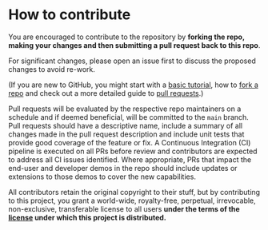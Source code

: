 # How to contribute

You are encouraged to contribute to the repository by **forking the repo, making your changes and then submitting a pull request back to this repo**.

For significant changes, please open an issue first to discuss the proposed changes to avoid re-work.

(If you are new to GitHub, you might start with a [basic tutorial](https://help.github.com/articles/set-up-git), how to [fork a repo](https://docs.github.com/en/get-started/quickstart/fork-a-repo) and check out a more detailed guide to [pull requests](https://help.github.com/articles/using-pull-requests/).)

Pull requests will be evaluated by the respective repo maintainers on a schedule and if deemed beneficial, will be committed to the `main` branch. Pull requests should have a descriptive name, include a summary of all changes made in the pull request description and include unit tests that provide good coverage of the feature or fix. A Continuous Integration (CI) pipeline is executed on all PRs before review and contributors are expected to address all CI issues identified. Where appropriate, PRs that impact the end-user and developer demos in the repo should include updates or extensions to those demos to cover the new capabilities.

All contributors retain the original copyright to their stuff, but by contributing to this project, you grant a world-wide, royalty-free, perpetual, irrevocable, non-exclusive, transferable license to all users **under the terms of the [license](./LICENSE) under which this project is distributed.**
